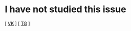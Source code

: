 # I have not studied this issue

\[ [VK](https://vk.com/hepller) \] \[ [TG](https://t.me/hepller) \]
